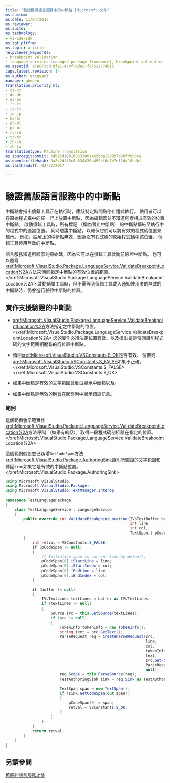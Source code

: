 ```yaml
---
title: "驗證舊版語言服務中的中斷點 |Microsoft 文件"
ms.custom: 
ms.date: 11/04/2016
ms.reviewer: 
ms.suite: 
ms.technology:
- vs-ide-sdk
ms.tgt_pltfrm: 
ms.topic: article
helpviewer_keywords:
- breakpoint validation
- language services [managed package framework], breakpoint validation
ms.assetid: a7e873cd-dfe1-474f-bda5-fd7532774b15
caps.latest.revision: 14
ms.author: gregvanl
manager: ghogen
translation.priority.mt:
- cs-cz
- de-de
- es-es
- fr-fr
- it-it
- ja-jp
- ko-kr
- pl-pl
- pt-br
- ru-ru
- tr-tr
- zh-cn
- zh-tw
translationtype: Machine Translation
ms.sourcegitcommit: 5db97d19b1b823388a465bba15d057b30ff0b3ce
ms.openlocfilehash: 3a8c2df45c0a834430a499cf6a7e7ef2da10bdbf
ms.lasthandoff: 02/22/2017

---
```

# <a name="validating-breakpoints-in-a-legacy-language-service"></a>驗證舊版語言服務中的中斷點
中斷點會指出偵錯工具正在執行時，應該特定時間點停止程式執行。 使用者可以在原始程式檔中的任一行上放置中斷點，因為編輯器並不知道何者構成有效的位置中斷點。 啟動偵錯工具時，所有標記 （稱為暫止中斷點） 的中斷點繫結至執行中的程式中的適當位置。 同時驗證中斷點，以確保它們可以將有效的程式碼位置來標示。 例如，註解上的中斷點無效，因為沒有程式碼的原始程式碼中該位置。 偵錯工具停用無效的中斷點。  
  
 語言服務知道所顯示的原始碼，因為它可以在偵錯工具啟動前驗證中斷點。 您可以覆寫<xref:Microsoft.VisualStudio.Package.LanguageService.ValidateBreakpointLocation%2A>方法來傳回指定中斷點的有效位置的範圍。</xref:Microsoft.VisualStudio.Package.LanguageService.ValidateBreakpointLocation%2A> 啟動偵錯工具時，但不需等到偵錯工具載入通知使用者的無效的中斷點時，仍會進行驗證中斷點的位置。  
  
## <a name="implementing-support-for-validating-breakpoints"></a>實作支援驗證的中斷點  
  
-   <xref:Microsoft.VisualStudio.Package.LanguageService.ValidateBreakpointLocation%2A>方法指定之中斷點的位置。</xref:Microsoft.VisualStudio.Package.LanguageService.ValidateBreakpointLocation%2A> 您的實作必須決定位置有效，以及指出這是傳回識別程式碼的文字範圍相關聯的行位置中斷點。  
  
-   傳回<xref:Microsoft.VisualStudio.VSConstants.S_OK>是否有效、 位置或<xref:Microsoft.VisualStudio.VSConstants.S_FALSE>如果不正確。</xref:Microsoft.VisualStudio.VSConstants.S_FALSE> </xref:Microsoft.VisualStudio.VSConstants.S_OK>  
  
-   如果中斷點是有效的文字範圍會反白顯示中斷點以及。  
  
-   如果中斷點是無效的則會在狀態列中顯示錯誤訊息。  
  
### <a name="example"></a>範例  
 這個範例會示範實作<xref:Microsoft.VisualStudio.Package.LanguageService.ValidateBreakpointLocation%2A>方法呼叫 （如果有的話），取得一段程式碼剖析器在指定的位置。</xref:Microsoft.VisualStudio.Package.LanguageService.ValidateBreakpointLocation%2A>  
  
 這個範例假設您已新增`GetCodeSpan`方法<xref:Microsoft.VisualStudio.Package.AuthoringSink>類別所驗證的文字範圍和傳回`true`如果它是有效的中斷點位置。</xref:Microsoft.VisualStudio.Package.AuthoringSink>  
  
```c#  
using Microsoft VisualStudio;  
using Microsoft.VisualStudio.Package;  
using Microsoft.VisualStudio.TextManager.Interop;  
  
namespace TestLanguagePackage  
{  
    class TestLanguageService : LanguageService  
    {  
        public override int ValidateBreakpointLocation(IVsTextBuffer buffer,  
                                                       int line,  
                                                       int col,  
                                                       TextSpan[] pCodeSpan)  
        {  
            int retval = VSConstants.S_FALSE;  
            if (pCodeSpan != null)  
            {  
                // Initialize span to current line by default.  
                pCodeSpan[0].iStartLine = line;  
                pCodeSpan[0].iStartIndex = col;  
                pCodeSpan[0].iEndLine = line;  
                pCodeSpan[0].iEndIndex = col;  
            }  
  
            if (buffer != null)  
            {  
                IVsTextLines textLines = buffer as IVsTextLines;  
                if (textLines != null)  
                {  
                    Source src = this.GetSource(textLines);  
                    if (src != null)  
                    {  
                        TokenInfo tokenInfo = new TokenInfo();  
                        string text = src.GetText();  
                        ParseRequest req = CreateParseRequest(src,  
                                                              line,  
                                                              col,  
                                                              tokenInfo,  
                                                              text,  
                                                              src.GetFilePath(),  
                                                              ParseReason.CodeSpan,  
                                                              null);  
                        req.Scope = this.ParseSource(req);  
                        TestAuthoringSink sink = req.Sink as TestAuthoringSink;  
  
                        TextSpan span = new TextSpan();  
                        if (sink.GetCodeSpan(out span))  
                        {  
                            pCodeSpan[0] = span;  
                            retval = VSConstants.S_OK;  
                        }  
                    }  
                }  
            }  
            return retval;  
        }  
    }  
}  
```  
  
## <a name="see-also"></a>另請參閱  
 [舊版的語言服務功能](../../extensibility/internals/legacy-language-service-features1.md)
